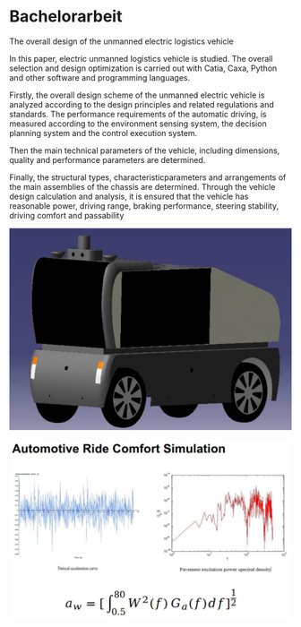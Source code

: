 # Bachelorarbeit
The overall design of the unmanned electric logistics vehicle

In this paper, electric unmanned logistics vehicle is studied. The overall selection and design optimization  is  carried  out  with  Catia,  Caxa,  Python  and  other  software  and  programming languages.  

Firstly,  the  overall  design  scheme  of  the  unmanned  electric  vehicle  is  analyzed according  to  the  design  principles  and  related  regulations  and  standards.  The  performance requirements of the automatic driving, is measured according to the environment sensing system, the decision planning system and the control execution system. 

Then the main technical parameters of the vehicle, including dimensions, quality and performance parameters are determined. 

Finally,  the  structural  types,  characteristicparameters  and  arrangements  of  the  main assemblies of the chassis are determined. Through the vehicle design calculation and analysis, it is ensured that the vehicle has reasonable power, driving range, braking performance, steering stability, driving comfort and passability

![surface](https://github.com/LiLiu1118/Bachelorarbeit/blob/main/surface.jpg)

![simulation](https://github.com/LiLiu1118/Bachelorarbeit/blob/main/simulation.jpg)

